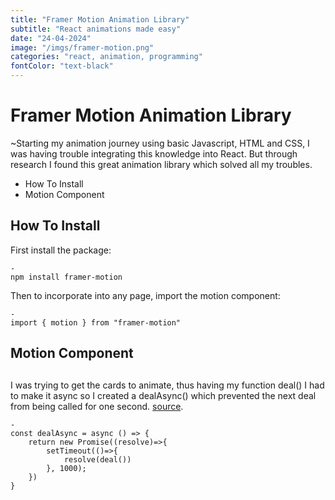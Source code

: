 ```yaml
---
title: "Framer Motion Animation Library"
subtitle: "React animations made easy"
date: "24-04-2024"
image: "/imgs/framer-motion.png"
categories: "react, animation, programming"
fontColor: "text-black"
---
```


# Framer Motion Animation Library
~Starting my animation journey using basic Javascript, HTML and CSS, I was having trouble integrating this knowledge into React. But through research I found this great animation library which solved all my troubles.

- How To Install
- Motion Component

## How To Install
First install the package:
```
-
npm install framer-motion
```

Then to incorporate into any page, import the motion component:
```
-
import { motion } from "framer-motion"
```

## Motion Component


## 
I was trying to get the cards to animate, thus having my function deal() I had to make it async so I created a dealAsync() which prevented the next deal from being called for one second. [source](https://stackoverflow.com/questions/55746925/return-a-value-from-settimeout).
```
-
const dealAsync = async () => {
    return new Promise((resolve)=>{
        setTimeout(()=>{
            resolve(deal())
        }, 1000);
    })
}

```
